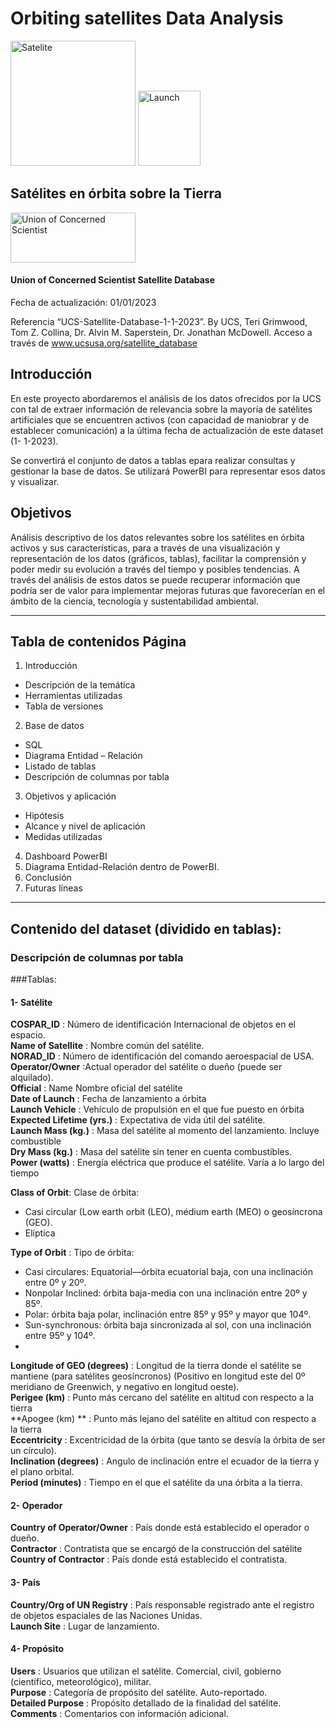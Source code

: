 # Orbiting satellites Data Analysis

<img src="https://github.com/user-attachments/assets/2e6bba7c-ecc8-49a1-82f5-60e3fea7cdcf" alt="Satelite" width="200" height="200">
<img src="https://github.com/user-attachments/assets/11429b53-df0b-40a4-b1d1-fc897b27e425" alt="Launch" width="100" height="120">

## Satélites en órbita sobre la Tierra

<img src="https://github.com/user-attachments/assets/45c87350-ca65-421f-9743-7f837b84c4de" alt="Union of Concerned Scientist" width="200" height="80">

#### Union of Concerned Scientist Satellite Database
Fecha de actualización: 01/01/2023

Referencia
“UCS-Satellite-Database-1-1-2023”. By UCS, Teri Grimwood, Tom Z. Collina, Dr. Alvin M. Saperstein, Dr. Jonathan McDowell. 
Acceso a través de www.ucsusa.org/satellite_database


## Introducción

En este proyecto abordaremos el análisis de los datos ofrecidos por la UCS
con tal de extraer información de relevancia sobre la mayoría de satélites
artificiales que se encuentren activos (con capacidad de maniobrar y de
establecer comunicación) a la última fecha de actualización de este dataset (1-
1-2023).

Se convertirá el conjunto de datos a  tablas epara realizar consultas y gestionar la base de datos.
Se utilizará PowerBI para representar esos datos y visualizar.

## Objetivos

Análisis descriptivo de los datos relevantes sobre los satélites en órbita activos y sus características, para a través de una visualización y representación de los datos (gráficos, tablas), facilitar la comprensión y poder medir su evolución a través del tiempo y posibles tendencias. 
A través del análisis de estos datos se puede recuperar información que podría ser de valor para implementar mejoras futuras que favorecerían en el ámbito de la ciencia, tecnología y sustentabilidad ambiental.

---

## Tabla de contenidos         Página

1. Introducción
  - Descripción de la temática
  - Herramientas utilizadas
  - Tabla de versiones
2. Base de datos
  - SQL
  - Diagrama Entidad – Relación
  - Listado de tablas
  - Descripción de columnas por tabla
3. Objetivos y aplicación
  - Hipótesis
  - Alcance y nivel de aplicación
  - Medidas utilizadas
4. Dashboard PowerBI
5. Diagrama Entidad-Relación dentro de PowerBI.
6. Conclusión
7. Futuras líneas

---

## Contenido del dataset (dividido en tablas):

### Descripción de columnas por tabla
###Tablas:
#### 1- Satélite

**COSPAR_ID** :	Número de identificación Internacional de objetos en el espacio.</br>
**Name of Satellite** :	Nombre común del satélite.</br>
**NORAD_ID** :	Número de identificación del comando aeroespacial de USA.</br>
**Operator/Owner** :Actual operador del satélite o dueño (puede ser alquilado).</br>
**Official** : Name	Nombre oficial del satélite</br>
**Date of Launch** : Fecha de lanzamiento a órbita</br>
**Launch Vehicle** :	Vehículo de propulsión en el que fue puesto en órbita</br>
**Expected Lifetime (yrs.)** :	Expectativa de vida útil del satélite.</br>
**Launch Mass (kg.)** :	Masa del satélite al momento del lanzamiento. Incluye combustible</br>
**Dry Mass (kg.)** :	Masa del satélite sin tener en cuenta combustibles.</br>
**Power (watts)** : 	Energía eléctrica que produce el satélite. Varía a lo largo del tiempo</br>

**Class of Orbit**: Clase de órbita:
  - Casi circular (Low earth orbit (LEO), médium earth (MEO) o geosíncrona (GEO). 
  - Elíptica</br>
  
**Type of Orbit** :	Tipo de órbita:
  - Casi circulares: Equatorial—órbita ecuatorial baja, con una inclinación entre 0º y 20º.
  - Nonpolar Inclined: órbita baja-media con una inclinación entre 20º y 85º.
  - Polar: órbita baja polar, inclinación entre 85º y 95º y mayor que 104º.
  - Sun-synchronous: órbita baja sincronizada al sol, con una inclinación entre 95º y 104º.</br>
  - 
**Longitude of GEO (degrees)** : 	Longitud de la tierra donde el satélite se mantiene (para satélites geosíncronos) (Positivo en longitud este del 0º meridiano de Greenwich, y negativo en longitud oeste).</br>
**Perigee (km)** :	Punto más cercano del satélite en altitud con respecto a la tierra</br>
**Apogee (km)	** : Punto más lejano del satélite en altitud con respecto a la tierra</br>
**Eccentricity** : 	Excentricidad de la órbita (que tanto se desvía la órbita de ser un círculo).</br>
**Inclination (degrees)** : 	Angulo de inclinación entre el ecuador de la tierra y el plano orbital.</br>
**Period (minutes)** : 	Tiempo en el que el satélite da una órbita a la tierra.</br>


#### 2- Operador
**Country of Operator/Owner** :	País donde está establecido el operador o dueño.</br>
**Contractor** :	Contratista que se encargó de la construcción del satélite</br>
**Country of Contractor** : País donde está establecido el contratista.</br>

#### 3- País
**Country/Org of UN Registry** : País responsable registrado ante el registro de objetos espaciales de las Naciones Unidas.</br>
**Launch Site** : Lugar de lanzamiento.</br>

#### 4- Propósito
**Users** : 	Usuarios que utilizan el satélite. Comercial, civil, gobierno (científico, meteorológico), militar.</br>
**Purpose** : 	Categoría de propósito del satélite. Auto-reportado.</br>
**Detailed Purpose** : Propósito detallado de la finalidad del satélite.</br>
**Comments** : 	Comentarios con información adicional.</br>
